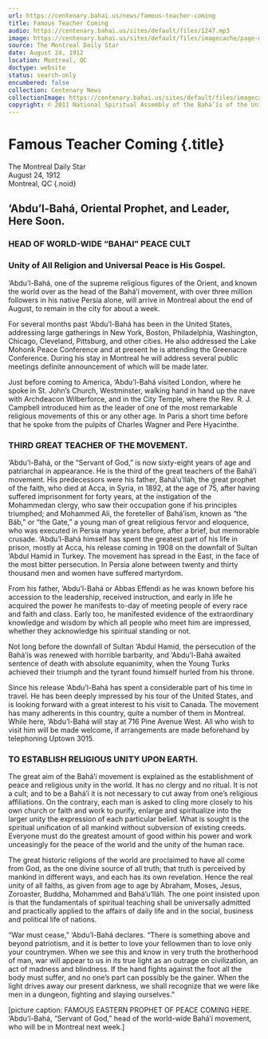 ```yaml
---
url: https://centenary.bahai.us/news/famous-teacher-coming
title: Famous Teacher Coming
audio: https://centenary.bahai.us/sites/default/files/1247.mp3
image: https://centenary.bahai.us/sites/default/files/imagecache/page-main-image/images/press_clippings/The%20Montreal%20Daily%20Star%20August%2024%2C%201912.png
source: The Montreal Daily Star
date: August 24, 1912
location: Montreal, QC
doctype: website
status: search-only
encumbered: false
collection: Centenary News
collectionImage: https://centenary.bahai.us/sites/default/files/imagecache/theme-image/main_image/abdulbaha-overview-small_0.jpg
copyright: © 2011 National Spiritual Assembly of the Bahá’ís of the United States
---
```



# Famous Teacher Coming {.title}

The Montreal Daily Star  
August 24, 1912  
Montreal, QC
{.noid}  



‘Abdu’l-Bahá, Oriental Prophet, and Leader, Here Soon.
------------------------------------------------------

### HEAD OF WORLD-WIDE “BAHAI” PEACE CULT

### Unity of All Religion and Universal Peace is His Gospel.

‘Abdu’l-Bahá, one of the supreme religious figures of the Orient, and known the world over as the head of the Bahá’í movement, with over three million followers in his native Persia alone, will arrive in Montreal about the end of August, to remain in the city for about a week.

For several months past ‘Abdu’l-Bahá has been in the United States, addressing large gatherings in New York, Boston, Philadelphia, Washington, Chicago, Cleveland, Pittsburg, and other cities. He also addressed the Lake Mohonk Peace Conference and at present he is attending the Greenacre Conference. During his stay in Montreal he will address several public meetings definite announcement of which will be made later.

Just before coming to America, ‘Abdu’l-Bahá visited London, where he spoke in St. John’s Church, Westminster, walking hand in hand up the nave with Archdeacon Wilberforce, and in the City Temple, where the Rev. R. J. Campbell introduced him as the leader of one of the most remarkable religious movements of this or any other age. In Paris a short time before that he spoke from the pulpits of Charles Wagner and Pere Hyacinthe.

### THIRD GREAT TEACHER OF THE MOVEMENT.

‘Abdu’l-Bahá, or the “Servant of God,” is now sixty-eight years of age and patriarchal in appearance. He is the third of the great teachers of the Bahá’í movement. His predecessors were his father, Bahá’u’lláh, the great prophet of the faith, who died at Acca, in Syria, in 1892, at the age of 75, after having suffered imprisonment for forty years, at the instigation of the Mohammedan clergy, who saw their occupation gone if his principles triumphed; and Mohammed Ali, the foreteller of Bahá’ísm, known as “the Báb,” or “the Gate,” a young man of great religious fervor and eloquence, who was executed in Persia many years before, after a brief, but memorable crusade. ‘Abdu’l-Bahá himself has spent the greatest part of his life in prison, mostly at Acca, his release coming in 1908 on the downfall of Sultan ‘Abdul Hamid in Turkey. The movement has spread in the East, in the face of the most bitter persecution. In Persia alone between twenty and thirty thousand men and women have suffered martyrdom.

From his father, ‘Abdu’l-Bahá or Abbas Effendi as he was known before his accession to the leadership, received instruction, and early in life he acquired the power he manifests to-day of meeting people of every race and faith and class. Early too, he manifested evidence of the extraordinary knowledge and wisdom by which all people who meet him are impressed, whether they acknowledge his spiritual standing or not.

Not long before the downfall of Sultan ‘Abdul Hamid, the persecution of the Bahá’ís was renewed with horrible barbarity, and ‘Abdu’l-Bahá awaited sentence of death with absolute equanimity, when the Young Turks achieved their triumph and the tyrant found himself hurled from his throne.

Since his release ‘Abdu’l-Bahá has spent a considerable part of his time in travel. He has been deeply impressed by his tour of the United States, and is looking forward with a great interest to his visit to Canada. The movement has many adherents in this country, quite a number of them in Montreal. While here, ‘Abdu’l-Bahá will stay at 716 Pine Avenue West. All who wish to visit him will be made welcome, if arrangements are made beforehand by telephoning Uptown 3015.

### TO ESTABLISH RELIGIOUS UNITY UPON EARTH.

The great aim of the Bahá’í movement is explained as the establishment of peace and religious unity in the world. It has no clergy and no ritual. It is not a cult; and to be a Bahá’í it is not necessary to cut away from one’s religious affiliations. On the contrary, each man is asked to cling more closely to his own church or faith and work to purify, enlarge and spiritualize into the larger unity the expression of each particular belief. What is sought is the spiritual unification of all mankind without subversion of existing creeds. Everyone must do the greatest amount of good within his power and work unceasingly for the peace of the world and the unity of the human race.

The great historic religions of the world are proclaimed to have all come from God, as the one divine source of all truth; that truth is perceived by mankind in different ways, and each has its own revelation. Hence the real unity of all faiths, as given from age to age by Abraham, Moses, Jesus, Zoroaster, Buddha, Mohammed and Bahá’u’lláh. The one point insisted upon is that the fundamentals of spiritual teaching shall be universally admitted and practically applied to the affairs of daily life and in the social, business and political life of nations.

“War must cease,” ‘Abdu’l-Bahá declares. “There is something above and beyond patriotism, and it is better to love your fellowmen than to love only your countrymen. When we see this and know in very truth the brotherhood of man, war will appear to us in its true light as an outrage on civilization, an act of madness and blindness. If the hand fights against the foot all the body must suffer, and no one’s part can possibly be the gainer. When the light drives away our present darkness, we shall recognize that we were like men in a dungeon, fighting and slaying ourselves.”

\[picture caption: FAMOUS EASTERN PROPHET OF PEACE COMING HERE. ‘Abdu’l-Bahá, “Servant of God,” head of the world-wide Bahá’í movement, who will be in Montreal next week.\]